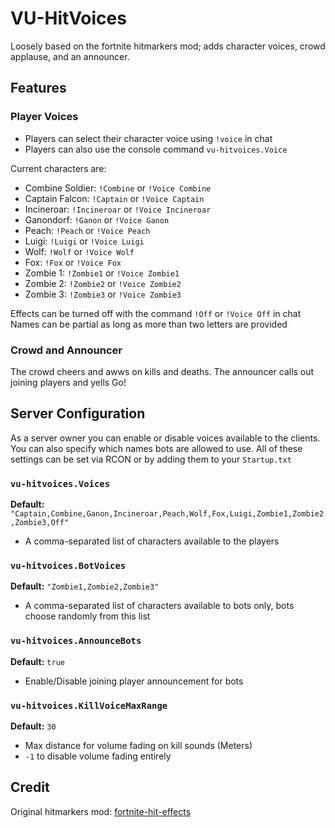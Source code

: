 # VU-HitVoices
Loosely based on the fortnite hitmarkers mod; adds character voices, crowd applause, and an announcer.

## Features

### Player Voices
- Players can select their character voice using `!voice` in chat
- Players can also use the console command `vu-hitvoices.Voice`

Current characters are:
- Combine Soldier: `!Combine` or `!Voice Combine`
- Captain Falcon: `!Captain` or `!Voice Captain`
- Incineroar: `!Incineroar` or `!Voice Incineroar`
- Ganondorf: `!Ganon` or `!Voice Ganon`
- Peach: `!Peach` or `!Voice Peach`
- Luigi: `!Luigi` or `!Voice Luigi`
- Wolf: `!Wolf` or `!Voice Wolf`
- Fox: `!Fox` or `!Voice Fox`
- Zombie 1: `!Zombie1` or `!Voice Zombie1`
- Zombie 2: `!Zombie2` or `!Voice Zombie2`
- Zombie 3: `!Zombie3` or `!Voice Zombie3`

Effects can be turned off with the command `!Off` or `!Voice Off` in chat
Names can be partial as long as more than two letters are provided

### Crowd and Announcer
The crowd cheers and awws on kills and deaths.
The announcer calls out joining players and yells Go!

## Server Configuration
As a server owner you can enable or disable voices available to the clients.
You can also specify which names bots are allowed to use.
All of these settings can be set via RCON or by adding them to your `Startup.txt`

### `vu-hitvoices.Voices`
**Default:** `"Captain,Combine,Ganon,Incineroar,Peach,Wolf,Fox,Luigi,Zombie1,Zombie2,Zombie3,Off"`
- A comma-separated list of characters available to the players

### `vu-hitvoices.BotVoices`
**Default:** `"Zombie1,Zombie2,Zombie3"`
- A comma-separated list of characters available to bots only, bots choose randomly from this list

### `vu-hitvoices.AnnounceBots`
**Default:** `true`
- Enable/Disable joining player announcement for bots

### `vu-hitvoices.KillVoiceMaxRange`
**Default:** `30`
- Max distance for volume fading on kill sounds (Meters)
- `-1` to disable volume fading entirely

## Credit
Original hitmarkers mod: [fortnite-hit-effects](https://github.com/kapraran/VU-mods/tree/master/fortnite-hit-effects)
